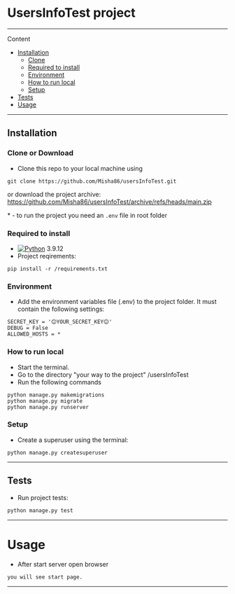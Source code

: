 # UsersInfoTest project

---
Content

- [Installation](#Installation)
  - [Clone](#Clone)
  - [Required to install](#Required-to-install)
  - [Environment](#Environment)
  - [How to run local](#How-to-run-local)
  - [Setup](#Setup)
- [Tests](#Tests)
- [Usage](#Usage)


----

## Installation

### Clone or Download

- Clone this repo to your local machine using

```
git clone https://github.com/Misha86/usersInfoTest.git
```

  or download the project archive: <https://github.com/Misha86/usersInfoTest/archive/refs/heads/main.zip>

<a name="footnote">*</a> - to run the project you need an `.env` file in root folder

### Required to install

- [![Python](https://docs.python.org/3.9/_static/py.svg)](https://www.python.org/downloads/release/python-3912/) 3.9.12
- Project reqirements:

```
pip install -r /requirements.txt
```

### Environment

- Add the environment variables file (.env) to the project folder.
It must contain the following settings:

```
SECRET_KEY = '😊YOUR_SECRET_KEY😊'
DEBUG = False
ALLOWED_HOSTS = *
```

### How to run local

- Start the terminal.
- Go to the directory "your way to the project" /usersInfoTest
- Run the following commands

```
python manage.py makemigrations
python manage.py migrate
python manage.py runserver
```


### Setup

- Create a superuser using the terminal:

```
python manage.py createsuperuser
```

----

## Tests

- Run project tests:

```
python manage.py test
```

----


# Usage

- After start server open browser

```
you will see start page.
```

----


